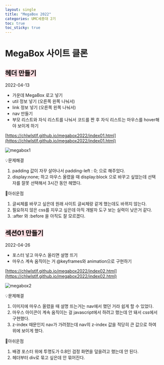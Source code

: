 ```yaml
---
layout: single
title: "MegaBox 2022"
categories: UMC세종대 2기
toc: true
toc_sticky: true
---
```


# MegaBox 사이트 클론

## <mark style='background-color: #ffdce0'>헤더 만들기</mark>

2022-04-13

- 가운데 MegaBox 로고 넣기
- util 정보 넣기 (오른쪽 왼쪽 나눠서)
- link 정보 넣기 (오른쪽 왼쪽 나눠서)
- nav 만들기
- 부모 리스트와 자식 리스트를 나눠서 코드를 짠 후 자식 리스트는 마우스를 hover해야 보이게 하기

[https://chlwlstlf.github.io/megabox2022/index01.html](https://chlwlstlf.github.io/megabox2022/index01.html)

![megabox1](https://user-images.githubusercontent.com/63334368/162913022-0913d343-a796-4a9d-8294-9d7f3ce9c0b2.png)

:bulb:문제해결

1. padding 값이 자꾸 살아나서 padding-left : 0; 으로 해주었다.
2. display:none; 하고 마우스 올렸을 때 display:block 으로 바꾸고 싶었는데 선택자를 잘못 선택해서 3시간 동안 헤맸다.

:bookmark:아쉬운점

1. 글씨체를 바꾸고 싶은데 원래 사이트 글씨체랑 같게 했는데도 바뀌지 않는다.
2. 필요하지 않은 css를 지우고 싶은데 아직 개발자 도구 보는 실력이 낮은거 같다.
3. :after 와 :before 을 아직도 잘 모르겠다.

## <mark style='background-color: #ffdce0'>섹션01 만들기</mark>

2022-04-26

- 포스터 넣고 마우스 올리면 설명 뜨기
- 마우스 계속 움직이는 거 @keyframes와 animation으로 구현하기

[https://chlwlstlf.github.io/megabox2022/index02.html](https://chlwlstlf.github.io/megabox2022/index02.html)

![megabox2](https://user-images.githubusercontent.com/63334368/165307170-7e0ce7fd-f299-4367-827d-dbc251170fdf.png)

:bulb:문제해결

1. 이미지에 마우스 올렸을 때 설명 뜨는거는 nav에서 했던 거라 쉽게 할 수 있었다.
2. 마우스 아이콘이 계속 움직이는 걸 javascript에서 하려고 했는데 안 돼서 css에서 구현했다.
3. z-index 때문인지 nav가 가려졌는데 nav의 z-index 값을 적당히 큰 값으로 하여 위에 보이게 했다.

:bookmark:아쉬운점

1. 배경 포스터 위에 투명도가 0.8인 검정 화면을 덮을려고 했는데 안 된다.
2. 헤더부터 div로 묶고 싶은데 안 묶어진다.
